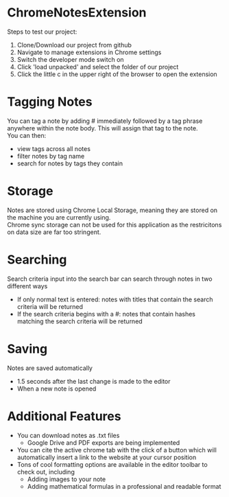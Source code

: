 # ChromeNotesExtension

Steps to test our project:
1. Clone/Download our project from github
2. Navigate to manage extensions in Chrome settings
3. Switch the developer mode switch on
4. Click 'load unpacked' and select the folder of our project
5. Click the little c in the upper right of the browser to open the extension

# Tagging Notes
You can tag a note by adding # immediately followed by a tag phrase anywhere within the note body.
This will assign that tag to the note.  
You can then:
- view tags across all notes
- filter notes by tag name
- search for notes by tags they contain

# Storage
Notes are stored using Chrome Local Storage, meaning they are stored on the machine you are currently using.  
Chrome sync storage can not be used for this application as the restricitons on data size are far too stringent.

# Searching
Search criteria input into the search bar can search through notes in two different ways
- If only normal text is entered: notes with titles that contain the search criteria will be returned
- If the search criteria begins with a #: notes that contain hashes matching the search criteria will be returned

# Saving
Notes are saved automatically
- 1.5 seconds after the last change is made to the editor
- When a new note is opened

# Additional Features
- You can download notes as .txt files
    - Google Drive and PDF exports are being implemented
- You can cite the active chrome tab with the click of a button which will automatically insert a link to the website at your cursor position
- Tons of cool formatting options are available in the editor toolbar to check out, including
    - Adding images to your note
    - Adding mathematical formulas in a professional and readable format